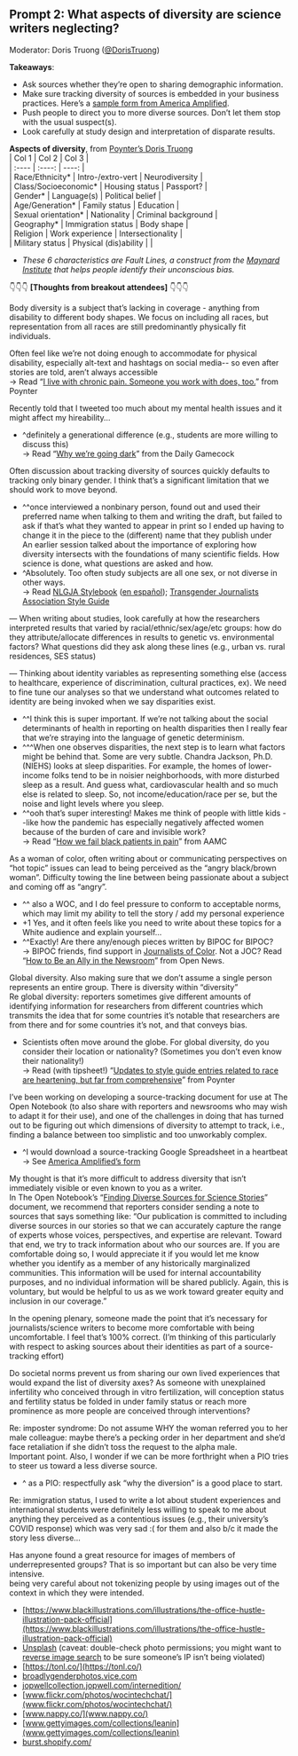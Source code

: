 ## Prompt 2: What aspects of diversity are science writers neglecting?
Moderator: Doris Truong ([\@DorisTruong](https://twitter.com/DorisTruong))

**Takeaways**:  

* Ask sources whether they’re open to sharing demographic information.  
* Make sure tracking diversity of sources is embedded in your business practices. Here’s a [sample form from America Amplified](https://docs.google.com/forms/d/1h0b6t5FK2xUv6YZZxesFF2ikOP65IhwwHU3ZVQccMfI/edit).  
* Push people to direct you to more diverse sources. Don’t let them stop with the usual suspect(s).  
* Look carefully at study design and interpretation of disparate results.  


**Aspects of diversity**, from [Poynter’s Doris Truong](https://www.poynter.org/member/doris-truong/)  
|  Col 1      |  Col 2      |  Col 3      |  
| :---- | :----: | ----: |  
| Race/Ethnicity* | Intro-/extro-vert | Neurodiversity |  
| Class/Socioeconomic* | Housing status | Passport? |  
| Gender* | Language(s) | Political belief |  
| Age/Generation* | Family status | Education |  
| Sexual orientation* | Nationality | Criminal background |  
| Geography* | Immigration status | Body shape |  
| Religion | Work experience | Intersectionality |  
| Military status | Physical (dis)ability | |  

* _These 6 characteristics are Fault Lines, a construct from the [Maynard Institute](https://mije.org/) that helps people identify their unconscious bias._

👇👇👇 **[Thoughts from breakout attendees]** 👇👇👇

Body diversity is a subject that’s lacking in coverage - anything from disability to different body shapes. We focus on including all races, but representation from all races are still predominantly physically fit individuals.

Often feel like we’re not doing enough to accommodate for physical disability, especially alt-text and hashtags on social media-- so even after stories are told, aren’t always accessible  
→ Read “[I live with chronic pain. Someone you work with does, too.](https://www.poynter.org/business-work/2019/cohort19/)” from Poynter

Recently told that I tweeted too much about my mental health issues and it might affect my hireability…  

* ^definitely a generational difference (e.g., students are more willing to discuss this)  
→ Read “[Why we’re going dark](https://www.dailygamecock.com/article/2020/10/editorial-why-were-going-dark-editorial-opinion)” from the Daily Gamecock

Often discussion about tracking diversity of sources quickly defaults to tracking only binary gender. I think that’s a significant limitation that we should work to move beyond.  

* ^^once interviewed a nonbinary person, found out and used their preferred name when talking to them and writing the draft, but failed to ask if that’s what they wanted to appear in print so I ended up having to change it in the piece to the (different) name that they publish under  
An earlier session talked about the importance of exploring how diversity intersects with the foundations of many scientific fields. How science is done, what questions are asked and how.  
* ^Absolutely. Too often study subjects are all one sex, or not diverse in other ways.  
→ Read [NLGJA Stylebook](https://www.nlgja.org/stylebook/) ([en español](https://www.nlgja.org/stylebook/espanol/)); [Transgender Journalists Association Style Guide](https://transjournalists.org/style-guide/)

— When writing about studies, look carefully at how the researchers interpreted results that varied by racial/ethnic/sex/age/etc groups: how do they attribute/allocate differences in results to genetic vs. environmental factors? What questions did they ask along these lines (e.g., urban vs. rural residences, SES status)  

— Thinking about identity variables as representing something else (access to healthcare, experience of discrimination, cultural practices, ex). We need to fine tune our analyses so that we understand what outcomes related to identity are being invoked when we say disparities exist.  

* ^^I think this is super important. If we’re not talking about the social determinants of health in reporting on health disparities then I really fear that we’re straying into the language of genetic determinism.  
* ^^^When one observes disparities, the next step is to learn what factors might be behind that. Some are very subtle. Chandra Jackson, Ph.D. (NIEHS) looks at sleep disparities. For example, the homes of lower-income folks tend to be in noisier neighborhoods, with more disturbed sleep as a result. And guess what, cardiovascular health and so much else is related to sleep. So, not income/education/race per se, but the noise and light levels where you sleep.  
* ^^ooh that’s super interesting! Makes me think of people with little kids --like how the pandemic has especially negatively affected women because of the burden of care and invisible work?  
→ Read “[How we fail black patients in pain](https://www.aamc.org/news-insights/how-we-fail-black-patients-pain)” from AAMC

As a woman of color, often writing about or communicating perspectives on “hot topic” issues can lead to being perceived as the “angry black/brown woman”. Difficulty towing the line between being passionate about a subject and coming off as “angry”.  

* ^^ also a WOC, and I do feel pressure to conform to acceptable norms, which may limit my ability to tell the story / add my personal experience  
* +1 Yes, and it often feels like you need to write about these topics for a White audience and explain yourself…  
* ^^Exactly! Are there any/enough pieces written by BIPOC for BIPOC?  
→ BIPOC friends, find support in [Journalists of Color](https://journalistsofcolor.us/). Not a JOC? Read “[How to Be an Ally in the Newsroom](https://source.opennews.org/articles/how-be-ally-newsroom/)” from Open News.

Global diversity. Also making sure that we don’t assume a single person represents an entire group. There is diversity within “diversity”  
Re global diversity: reporters sometimes give different amounts of identifying information for researchers from different countries which transmits the idea that for some countries it’s notable that researchers are from there and for some countries it’s not, and that conveys bias.  

* Scientists often move around the globe. For global diversity, do you consider their location or nationality? (Sometimes you don’t even know their nationality!)  
→ Read (with tipsheet!) “[Updates to style guide entries related to race are heartening, but far from comprehensive](https://www.poynter.org/ethics-trust/2020/newsrooms-updates-to-style-guide-entries-related-to-race-are-heartening-but-far-from-comprehensive/)” from Poynter

I’ve been working on developing a source-tracking document for use at The Open Notebook (to also share with reporters and newsrooms who may wish to adapt it for their use), and one of the challenges in doing that has turned out to be figuring out which dimensions of diversity to attempt to track, i.e., finding a balance between too simplistic and too unworkably complex.  

* ^I would download a source-tracking Google Spreadsheet in a heartbeat  
→ See [America Amplified’s form](https://docs.google.com/forms/d/1h0b6t5FK2xUv6YZZxesFF2ikOP65IhwwHU3ZVQccMfI/edit)

My thought is that it’s more difficult to address diversity that isn’t immediately visible or even known to you as a writer.  
In The Open Notebook’s “[Finding Diverse Sources for Science Stories](https://www.theopennotebook.com/finding-diverse-sources-for-science-stories/)” document, we recommend that reporters consider sending a note to sources that says something like: “Our publication is committed to including diverse sources in our stories so that we can accurately capture the range of experts whose voices, perspectives, and expertise are relevant. Toward that end, we try to track information about who our sources are. If you are comfortable doing so, I would appreciate it if you would let me know whether you identify as a member of any historically marginalized communities. This information will be used for internal accountability purposes, and no individual information will be shared publicly. Again, this is voluntary, but would be helpful to us as we work toward greater equity and inclusion in our coverage.”

In the opening plenary, someone made the point that it’s necessary for journalists/science writers to become more comfortable with being uncomfortable. I feel that’s 100% correct. (I’m thinking of this particularly with respect to asking sources about their identities as part of a source-tracking effort)

Do societal norms prevent us from sharing our own lived experiences that would expand the list of diversity axes? As someone with unexplained infertility who conceived through in vitro fertilization, will conception status and fertility status be folded in under family status or reach more prominence as more people are conceived through interventions?

Re: imposter syndrome: Do not assume WHY the woman referred you to her male colleague: maybe there’s a pecking order in her department and she’d face retaliation if she didn’t toss the request to the alpha male.  
Important point. Also, I wonder if we can be more forthright when a PIO tries to steer us toward a less diverse source.  

* ^ as a PIO: respectfully ask “why the diversion” is a good place to start.

Re: immigration status, I used to write a lot about student experiences and international students were definitely less willing to speak to me about anything they perceived as a contentious issues (e.g., their university’s COVID response) which was very sad :( for them and also b/c it made the story less diverse…

Has anyone found a great resource for images of members of underrepresented groups? That is so important but can also be very time intensive.  
being very careful about not tokenizing people by using images out of the context in which they were intended.  

* [https://www.blackillustrations.com/illustrations/the-office-hustle-illustration-pack-official](https://www.blackillustrations.com/illustrations/the-office-hustle-illustration-pack-official)  
* [Unsplash](https://unsplash.com/) (caveat: double-check photo permissions; you might want to [reverse image search](https://tineye.com/) to be sure someone’s IP isn’t being violated)  
* [https://tonl.co/](https://tonl.co/)  
* [broadlygenderphotos.vice.com](https://broadlygenderphotos.vice.com/)  
* [jopwellcollection.jopwell.com/internedition/](https://jopwellcollection.jopwell.com/internedition/)  
* [www.flickr.com/photos/wocintechchat/](www.flickr.com/photos/wocintechchat/)  
* [www.nappy.co/](www.nappy.co/)  
* [www.gettyimages.com/collections/leanin](www.gettyimages.com/collections/leanin)  
* [burst.shopify.com/](https://burst.shopify.com/)  